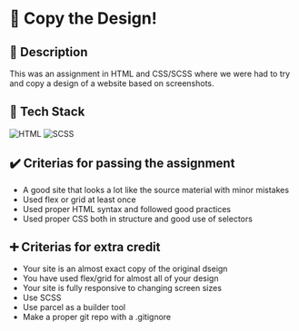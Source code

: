 # 🎨 Copy the Design!

## 📜 Description
This was an assignment in HTML and CSS/SCSS where we were had to try and copy a design of a website based on screenshots.

## 🚀 Tech Stack

![HTML](https://img.shields.io/badge/HTML5-E34F26.svg?style=for-the-badge&logo=HTML5&logoColor=white) ![SCSS](https://img.shields.io/badge/Sass-CC6699.svg?style=for-the-badge&logo=Sass&logoColor=white)

## ✔️ Criterias for passing the assignment
- A good site that looks a lot like the source material with minor mistakes
- Used flex or grid at least once
- Used proper HTML syntax and followed good practices
- Used proper CSS both in structure and good use of selectors

## ➕ Criterias for extra credit
- Your site is an almost exact copy of the original dseign
- You have used flex/grid for almost all of your design
- Your site is fully responsive to changing screen sizes
- Use SCSS
- Use parcel as a builder tool
- Make a proper git repo with a .gitignore
